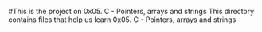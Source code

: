 #This is the project on 0x05. C - Pointers, arrays and strings
This directory contains files that help us learn 0x05. C - Pointers, arrays and strings
